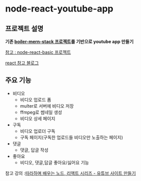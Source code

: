 # node-react-youtube-app

## 프로젝트 설명
**기존 [boiler-mern-stack 프로젝트](https://github.com/jaewonhimnae/boilerplate-mern-stack)를 기반으로 youtube app 만들기**  
  
[참고 : node-react-basic 프로젝트 ](https://github.com/ksoon1985/node-react-basic)  

[react 참고 블로그 ](https://berkbach.com/%EA%B8%B0%EC%B4%88%EB%B6%80%ED%84%B0-%EB%B0%B0%EC%9A%B0%EB%8A%94-react-js-1531b18f7bb2)

## 주요 기능 
* 비디오
  * 비디오 업로드 폼
  * multer로 서버에 비디오 저장
  * ffmpeg로 썸네일 생성
  * 비디오 상세 페이지 
* 구독
  * 비디오 업로더 구독
  * 구독 페이지(구독한 업로드들 비디오만 노출하는 페이지)
* 댓글
  * 댓글, 답글 작성
* 좋아요
  * 비디오, 댓글,답글 좋아요/싫어요 기능

참고 강의 :[따라하며 배우는 노드, 리액트 시리즈 - 유튜브 사이트 만들기](https://www.inflearn.com/course/%EB%94%B0%EB%9D%BC%ED%95%98%EB%A9%B0-%EB%B0%B0%EC%9A%B0%EB%8A%94-%EB%85%B8%EB%93%9C-%EB%A6%AC%EC%95%A1%ED%8A%B8-%EC%9C%A0%ED%8A%9C%EB%B8%8C-%EB%A7%8C%EB%93%A4%EA%B8%B0)  


